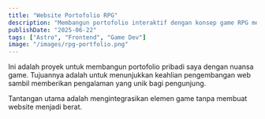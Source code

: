 ```yaml
---
title: "Website Portofolio RPG"
description: "Membangun portofolio interaktif dengan konsep game RPG menggunakan Astro."
publishDate: "2025-06-22"
tags: ["Astro", "Frontend", "Game Dev"]
image: "/images/rpg-portfolio.png"
---
```


Ini adalah proyek untuk membangun portofolio pribadi saya dengan nuansa game. Tujuannya adalah untuk menunjukkan keahlian pengembangan web sambil memberikan pengalaman yang unik bagi pengunjung.

Tantangan utama adalah mengintegrasikan elemen game tanpa membuat website menjadi berat.
